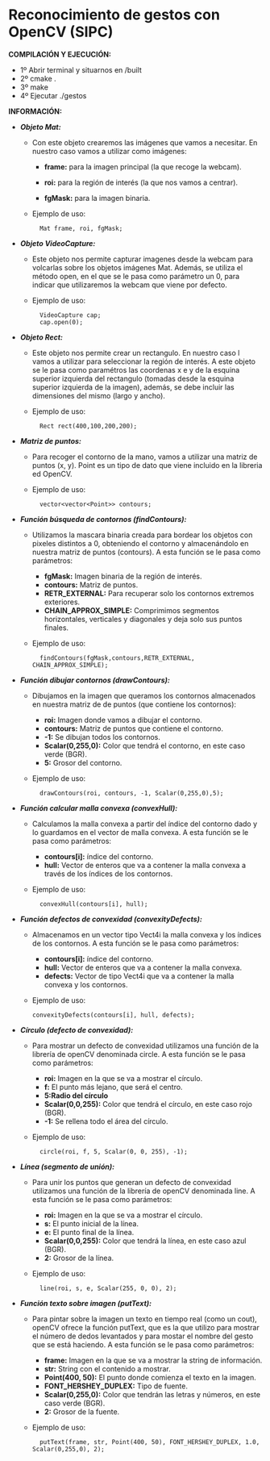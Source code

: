 # Reconocimiento de gestos con OpenCV (SIPC)


**COMPILACIÓN Y EJECUCIÓN:**

 * 1º Abrir terminal y situarnos en /built
 * 2º cmake .
 * 3º make
 * 4º Ejecutar ./gestos
 
 
 **INFORMACIÓN:**
 
 * ***Objeto Mat:***
 	
    * Con este objeto crearemos las imágenes que vamos a necesitar. En nuestro caso vamos a utilizar como imágenes: 
    	* **frame:** para la imagen principal (la que recoge la webcam).
    	
    	* **roi:** para la región de interés (la que nos vamos a centrar).
    	
    	* **fgMask:** para la imagen binaria.
    	  
    * Ejemplo de uso:
    	
    		Mat frame, roi, fgMask; 


 * ***Objeto VideoCapture:***
 	
    * Este objeto nos permite capturar imagenes desde la webcam para volcarlas sobre los objetos imágenes Mat. Además, se utiliza el método open, en el que se le pasa como parámetro un 0, para indicar que utilizaremos la webcam que viene por defecto.
     
    * Ejemplo de uso:
    	
    		VideoCapture cap; 
    		cap.open(0);
            
            
* ***Objeto Rect:***
 	
    * Este objeto nos permite crear un rectangulo. En nuestro caso l vamos a utilizar para seleccionar la región de interés. A este objeto se le pasa como paramétros las coordenas x e y de la esquina superior izquierda del rectangulo (tomadas desde la esquina superior izquierda de la imagen), además, se debe incluir las dimensiones del mismo (largo y ancho).
     
    * Ejemplo de uso:
    	
    		Rect rect(400,100,200,200);
      
      
* ***Matriz de puntos:***
 	
    * Para recoger el contorno de la mano, vamos a utilizar una matriz de puntos (x, y). Point es un tipo de dato que viene incluido en la libreria ed OpenCV.
     
    * Ejemplo de uso:
    	
    		vector<vector<Point>> contours;
      
      
* ***Función búsqueda de contornos (findContours):***
 	
    * Utilizamos la mascara binaria creada para bordear los objetos con pixeles distintos a 0, obteniendo el contorno y almacenándolo en nuestra matriz de puntos (contours). A esta función se le pasa como parámetros:
    	* **fgMask:** Imagen binaria de la región de interés.
    	* **contours:** Matriz de puntos.
    	* **RETR_EXTERNAL:** Para recuperar solo los contornos extremos exteriores.
    	* **CHAIN_APPROX_SIMPLE:** Comprimimos segmentos horizontales, verticales y diagonales y deja solo sus puntos finales.
     
    * Ejemplo de uso:
    	
    		findContours(fgMask,contours,RETR_EXTERNAL, CHAIN_APPROX_SIMPLE);
       
       
 * ***Función dibujar contornos (drawContours):***
 	
    * Dibujamos en la imagen que queramos los contornos almacenados en nuestra matriz de  de puntos (que contiene los contornos):
    	* **roi:** Imagen donde vamos a dibujar el contorno.
    	* **contours:** Matriz de puntos que contiene el contorno.
    	* **-1:** Se dibujan todos los contornos. 
    	* **Scalar(0,255,0):** Color que tendrá el contorno, en este caso verde (BGR).
    	* **5:** Grosor del contorno.
     
    * Ejemplo de uso:
    	
    		drawContours(roi, contours, -1, Scalar(0,255,0),5);
      
      
  * ***Función calcular malla convexa (convexHull):***
 	
    * Calculamos la malla convexa a partir del índice del contorno dado y lo guardamos en el vector de malla convexa. A esta función se le pasa como parámetros:
    	* **contours[i]:** índice del contorno.
    	* **hull:** Vector de enteros que va a contener la malla convexa a través de los índices de los contornos.
     
    * Ejemplo de uso:
    	
    		convexHull(contours[i], hull);
      
      
 * ***Función defectos de convexidad (convexityDefects):***
 
    * Almacenamos en un vector tipo Vect4i la malla convexa y los índices de los contornos. A esta función se le pasa como parámetros:
      * **contours[i]:** índice del contorno.
      * **hull:** Vector de enteros que va a contener la malla convexa.
      * **defects:** Vector de tipo Vect4i que va a contener la malla convexa y los contornos.
     
    * Ejemplo de uso:
    	
    	  convexityDefects(contours[i], hull, defects);
      
      
 * ***Círculo (defecto de convexidad):***
 	
    * Para mostrar un defecto de convexidad utilizamos una función de la librería de openCV denominada circle. A esta función se le pasa como parámetros:
    	* **roi:** Imagen en la que se va a mostrar el círculo.
    	* **f:** El punto más lejano, que será el centro.
    	* **5:Radio del círculo** 
    	* **Scalar(0,0,255):** Color que tendrá el círculo, en este caso rojo (BGR).
    	* **-1:** Se rellena todo el área del círculo.
     
    * Ejemplo de uso:
    	
    		circle(roi, f, 5, Scalar(0, 0, 255), -1);
        
        
  * ***Línea (segmento de unión):***
 	
    * Para unir los puntos que generan un defecto de convexidad utilizamos una función de la librería de openCV denominada line. A esta función se le pasa como parámetros:
    	* **roi:** Imagen en la que se va a mostrar el círculo.
    	* **s:** El punto inicial de la  línea.
    	* **e:** El punto final  de la  línea.
    	* **Scalar(0,0,255):** Color que tendrá la línea, en este caso azul (BGR).
    	* **2:** Grosor de la línea.
     
    * Ejemplo de uso:
    	
    		line(roi, s, e, Scalar(255, 0, 0), 2);
          
          
 * ***Función texto sobre imagen (putText):***
 	
    * Para pintar sobre la imagen un texto en tiempo real (como un cout), openCV ofrece la función putText, que es la que utilizo para mostrar el número de dedos levantados y para mostar el nombre del gesto que se está haciendo. A esta función se le pasa como parámetros:
    	* **frame:** Imagen en la que se va a mostrar la string de información.
    	* **str:** String con el contenido a mostrar.
    	* **Point(400, 50):** El punto donde comienza el texto en la imagen.
    	* **FONT_HERSHEY_DUPLEX:** Tipo de fuente.
    	* **Scalar(0,255,0):** Color que tendrán las letras y números, en este caso verde (BGR).
    	* **2:** Grosor de la fuente.
     
    * Ejemplo de uso:
    	
    		putText(frame, str, Point(400, 50), FONT_HERSHEY_DUPLEX, 1.0, Scalar(0,255,0), 2);
